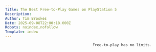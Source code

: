 ```yaml
---
Title: The Best Free-to-Play Games on PlayStation 5
Description: 
Author: Tim Brookes
Date: 2025-09-08T22:00:18.000Z
Robots: noindex,nofollow
Template: index
---
```


                                            Free-to-play has no limits.
                                        